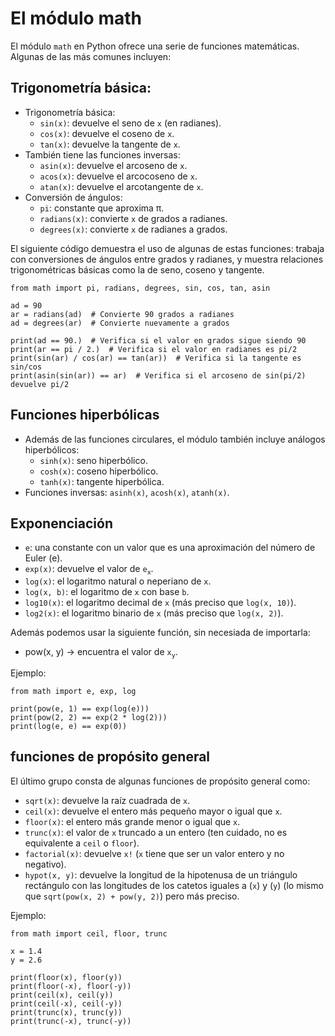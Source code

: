 # El módulo math

El módulo `math` en Python ofrece una serie de funciones matemáticas. Algunas de las más comunes incluyen:

## Trigonometría básica:

* Trigonometría básica:
    * `sin(x)`: devuelve el seno de `x` (en radianes).
    * `cos(x)`: devuelve el coseno de `x`.
    * `tan(x)`: devuelve la tangente de `x`.
* También tiene las funciones inversas:
    * `asin(x)`: devuelve el arcoseno de `x`.
    * `acos(x)`: devuelve el arcocoseno de `x`.
    * `atan(x)`: devuelve el arcotangente de `x`.
* Conversión de ángulos:
    * `pi`: constante que aproxima π.
    * `radians(x)`: convierte `x` de grados a radianes.
    * `degrees(x)`: convierte `x` de radianes a grados.

El siguiente código demuestra el uso de algunas de estas funciones: trabaja con conversiones de ángulos entre grados y radianes, y muestra relaciones trigonométricas básicas como la de seno, coseno y tangente.

```
from math import pi, radians, degrees, sin, cos, tan, asin

ad = 90
ar = radians(ad)  # Convierte 90 grados a radianes
ad = degrees(ar)  # Convierte nuevamente a grados

print(ad == 90.)  # Verifica si el valor en grados sigue siendo 90
print(ar == pi / 2.)  # Verifica si el valor en radianes es pi/2
print(sin(ar) / cos(ar) == tan(ar))  # Verifica si la tangente es sin/cos
print(asin(sin(ar)) == ar)  # Verifica si el arcoseno de sin(pi/2) devuelve pi/2
```

## Funciones hiperbólicas

* Además de las funciones circulares, el módulo también incluye análogos hiperbólicos:
    * `sinh(x)`: seno hiperbólico.
    * `cosh(x)`: coseno hiperbólico.
    * `tanh(x)`: tangente hiperbólica.
* Funciones inversas: `asinh(x)`, `acosh(x)`, `atanh(x)`.

## Exponenciación

* `e`: una constante con un valor que es una aproximación del número de Euler (e).
* `exp(x)`: devuelve el valor de `e`<sub>`x`</sub>.
* `log(x)`: el logaritmo natural o neperiano de `x`.
* `log(x, b)`: el logaritmo de `x` con base `b`.
* `log10(x)`: el logaritmo decimal de `x` (más preciso que `log(x, 10)`).
* `log2(x)`: el logaritmo binario de `x` (más preciso que `log(x, 2)`).

Además podemos usar la siguiente función, sin necesiada de importarla:

* pow(x, y) → encuentra el valor de `x`<sub>`y`</sub>.

Ejemplo:
```
from math import e, exp, log

print(pow(e, 1) == exp(log(e)))
print(pow(2, 2) == exp(2 * log(2)))
print(log(e, e) == exp(0))
```

## funciones de propósito general

El último grupo consta de algunas funciones de propósito general como:

* `sqrt(x)`: devuelve la raíz cuadrada de `x`.
* `ceil(x)`: devuelve el entero más pequeño mayor o igual que `x`.
* `floor(x)`: el entero más grande menor o igual que `x`.
* `trunc(x)`: el valor de `x` truncado a un entero (ten cuidado, no es equivalente a `ceil` o `floor`).
* `factorial(x)`: devuelve `x!` (`x` tiene que ser un valor entero y no negativo).
* `hypot(x, y)`: devuelve la longitud de la hipotenusa de un triángulo rectángulo con las longitudes de los catetos iguales a (`x`) y (`y`) (lo mismo que `sqrt(pow(x, 2) + pow(y, 2)`) pero más preciso.

Ejemplo:
```
from math import ceil, floor, trunc

x = 1.4
y = 2.6

print(floor(x), floor(y))
print(floor(-x), floor(-y))
print(ceil(x), ceil(y))
print(ceil(-x), ceil(-y))
print(trunc(x), trunc(y))
print(trunc(-x), trunc(-y))
```